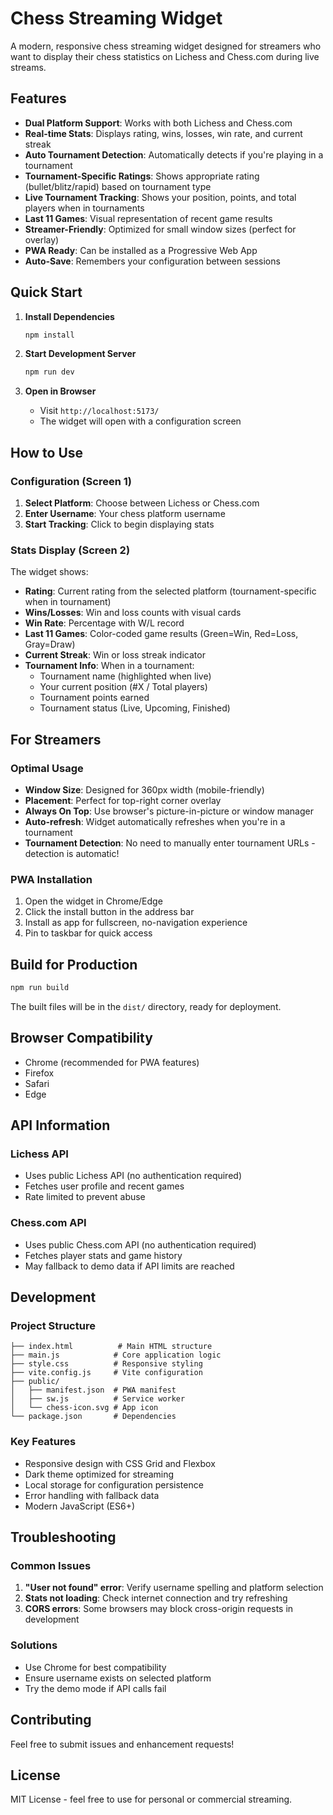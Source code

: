 # Chess Streaming Widget

A modern, responsive chess streaming widget designed for streamers who want to display their chess statistics on Lichess and Chess.com during live streams.

## Features

- **Dual Platform Support**: Works with both Lichess and Chess.com
- **Real-time Stats**: Displays rating, wins, losses, win rate, and current streak
- **Auto Tournament Detection**: Automatically detects if you're playing in a tournament
- **Tournament-Specific Ratings**: Shows appropriate rating (bullet/blitz/rapid) based on tournament type
- **Live Tournament Tracking**: Shows your position, points, and total players when in tournaments
- **Last 11 Games**: Visual representation of recent game results
- **Streamer-Friendly**: Optimized for small window sizes (perfect for overlay)
- **PWA Ready**: Can be installed as a Progressive Web App
- **Auto-Save**: Remembers your configuration between sessions

## Quick Start

1. **Install Dependencies**
   ```bash
   npm install
   ```

2. **Start Development Server**
   ```bash
   npm run dev
   ```

3. **Open in Browser**
   - Visit `http://localhost:5173/`
   - The widget will open with a configuration screen

## How to Use

### Configuration (Screen 1)
1. **Select Platform**: Choose between Lichess or Chess.com
2. **Enter Username**: Your chess platform username
3. **Start Tracking**: Click to begin displaying stats

### Stats Display (Screen 2)
The widget shows:
- **Rating**: Current rating from the selected platform (tournament-specific when in tournament)
- **Wins/Losses**: Win and loss counts with visual cards
- **Win Rate**: Percentage with W/L record
- **Last 11 Games**: Color-coded game results (Green=Win, Red=Loss, Gray=Draw)
- **Current Streak**: Win or loss streak indicator
- **Tournament Info**: When in a tournament:
  - Tournament name (highlighted when live)
  - Your current position (#X / Total players)
  - Tournament points earned
  - Tournament status (Live, Upcoming, Finished)

## For Streamers

### Optimal Usage
- **Window Size**: Designed for 360px width (mobile-friendly)
- **Placement**: Perfect for top-right corner overlay
- **Always On Top**: Use browser's picture-in-picture or window manager
- **Auto-refresh**: Widget automatically refreshes when you're in a tournament
- **Tournament Detection**: No need to manually enter tournament URLs - detection is automatic!

### PWA Installation
1. Open the widget in Chrome/Edge
2. Click the install button in the address bar
3. Install as app for fullscreen, no-navigation experience
4. Pin to taskbar for quick access

## Build for Production

```bash
npm run build
```

The built files will be in the `dist/` directory, ready for deployment.

## Browser Compatibility

- Chrome (recommended for PWA features)
- Firefox
- Safari
- Edge

## API Information

### Lichess API
- Uses public Lichess API (no authentication required)
- Fetches user profile and recent games
- Rate limited to prevent abuse

### Chess.com API
- Uses public Chess.com API (no authentication required)
- Fetches player stats and game history
- May fallback to demo data if API limits are reached

## Development

### Project Structure
```
├── index.html          # Main HTML structure
├── main.js            # Core application logic
├── style.css          # Responsive styling
├── vite.config.js     # Vite configuration
├── public/
│   ├── manifest.json  # PWA manifest
│   ├── sw.js          # Service worker
│   └── chess-icon.svg # App icon
└── package.json       # Dependencies
```

### Key Features
- Responsive design with CSS Grid and Flexbox
- Dark theme optimized for streaming
- Local storage for configuration persistence
- Error handling with fallback data
- Modern JavaScript (ES6+)

## Troubleshooting

### Common Issues

1. **"User not found" error**: Verify username spelling and platform selection
2. **Stats not loading**: Check internet connection and try refreshing
3. **CORS errors**: Some browsers may block cross-origin requests in development

### Solutions
- Use Chrome for best compatibility
- Ensure username exists on selected platform
- Try the demo mode if API calls fail

## Contributing

Feel free to submit issues and enhancement requests!

## License

MIT License - feel free to use for personal or commercial streaming.
